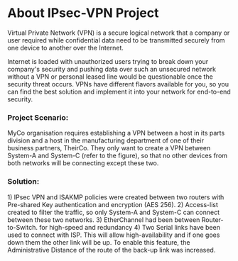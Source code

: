 # About IPsec-VPN Project

Virtual Private Network (VPN) is a secure logical network that a company or user required while confidential data need to be transmitted securely from one device to another over the Internet.

Internet is loaded with unauthorized users trying to break down your company's security and pushing data over such an unsecured network without a VPN or personal leased line would be questionable once the security threat occurs. VPNs have different flavors available for you, so you can find the best solution and implement it into your network for end-to-end security. 

<h3>Project Scenario:</h3>
MyCo organisation requires establishing a VPN between a host in its parts division and a host in the manufacturing department of one of their business partners, TheirCo. They only want to create a VPN between System-A and System-C (refer to the figure), so that no other devices from both networks will be connecting except these two.

<h3>Solution:</h3>
1) IPsec VPN and ISAKMP policies were created between two routers with Pre-shared Key authentication and encryption (AES 256).
2) Access-list created to filter the traffic, so only System-A and System-C can connect between these two networks.
3) EtherChannel had been between Router-to-Switch. for high-speed and redundancy
4) Two Serial links have been used to connect with ISP. This will allow high-availability and if one goes down them the other link will be up. To enable this feature, the Administrative Distance of the route of the back-up link was increased.
